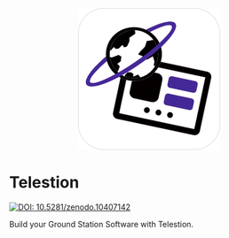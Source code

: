 <div align="center"><img width="256" height="256" src="./branding/telestion-logo.png" alt="The logo of Telestion"></div>

# Telestion

[![DOI: 10.5281/zenodo.10407142](https://zenodo.org/badge/DOI/10.5281/zenodo.10407142.svg)](https://doi.org/10.5281/zenodo.10407142)

Build your Ground Station Software with Telestion.
